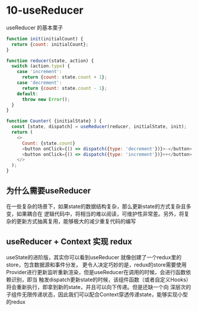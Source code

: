 # 10-useReducer
useReducer 的基本栗子
```javascript
function init(initialCount) {
  return {count: initialCount};
}

function reducer(state, action) {
  switch (action.type) {
    case 'increment':
      return {count: state.count + 1};
    case 'decrement':
      return {count: state.count - 1};
    default:
      throw new Error();
  }
}

function Counter( {initialState} ) {
  const [state, dispatch] = useReducer(reducer, initialState, init);
  return (
    <>
      Count: {state.count}
      <button onClick={() => dispatch({type: 'decrement'})}>-</button>
      <button onClick={() => dispatch({type: 'increment'})}>+</button>
    </>
  );
}
```
## 为什么需要useReducer
在一些复杂的场景下，如果state的数据结构复杂，那么更新state的方式复杂且多变，如果耦合在
逻辑代码中，将相当的难以阅读，可维护性非常差。另外，将复杂的更新方式抽离复用，能够极大的减少重复代码的编写

## useReducer + Context 实现 redux

useState的进阶版，其实你可以看到useReducer 就像创建了一个redux里的store，包含数据源和事件分发，
更令人决定巧妙的是，redux的store需要使用Provider进行更新监听重新渲染，但是useReducer在调用的时候，会进行函数依赖识别，即当
触发dispatch更新state的时候，该组件函数（或者自定义Hooks）将会重新执行，即拿到新的state，并且可以向下传递。但是还缺一个向
深层次的子组件无限传递状态，因此我们可以配合Context穿透传递state，能够实现小型的redux